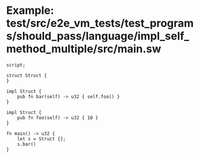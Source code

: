 # Example: test/src/e2e_vm_tests/test_programs/should_pass/language/impl_self_method_multiple/src/main.sw

```sway
script;

struct Struct {
}

impl Struct {
    pub fn bar(self) -> u32 { self.foo() }
}

impl Struct {
    pub fn foo(self) -> u32 { 10 }
}

fn main() -> u32 {
    let s = Struct {};
    s.bar()
}

```
